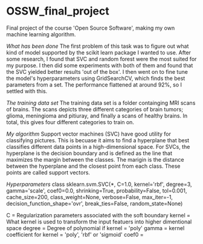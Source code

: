 # OSSW_final_project

Final project of the course 'Open Source Software', making my own machine learning algorithm.

_What has been done_
The first problem of this task was to figure out what kind of model supported by the scikit learn package I wanted to use. After some research, I found that SVC and random forest were the most suited for my purpose. I then did some experiments with both of them and found that the SVC yielded better results 'out of the box'. I then went on to fine tune the model's hyperparameters using GridSearchCV, which finds the best parameters from a set. The performance flattened at around 92%, so I settled with this.

_The training data set_
The training data set is a folder containging MRI scans of brains. The scans depicts three different categories of brain tumors; glioma, meningioma and pitiuray, and finally a scans of healthy brains. In total, this gives four different categories to train on.

_My algorithm_
Support vector machines (SVC) have good utility for classifying pictures. This is becuase it aims to find a hyperplane that best classifies different data points in a high-dimensional space. For SVCs, the hyperplane is the decision boundary and is defined as the line that maximizes the margin between the classes. The marigin is the distance between the hyperplane and the closest point from each class. These points are called support vectors.

_Hyperparameters_
class sklearn.svm.SVC(\*, C=1.0, kernel='rbf', degree=3, gamma='scale', coef0=0.0, shrinking=True, probability=False, tol=0.001, cache_size=200, class_weight=None, verbose=False, max_iter=-1, decision_function_shape='ovr', break_ties=False, random_state=None)

C = Regularization parameters associated with the soft boundary
kernel = What kernel is used to transform the input featuers into higher dimentional space
degree = Degree of polynomial if kernel = 'poly'
gamma = kernel coefficient for kernel = 'poly', 'rbf' or 'sigmoid'
coef0 =
